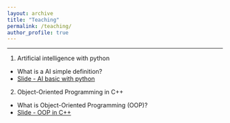 ```yaml
---
layout: archive
title: "Teaching"
permalink: /teaching/
author_profile: true
---
```


---------------------------------------------------------------

1. Artificial intelligence with python
- What is a AI simple definition?
- [Slide - AI basic with python](https://youtu.be/9t1IsxTeyHQ?list=PLQj93CJe0N73raStQrnbZ9oSLtYZv8zej)

2. Object-Oriented Programming in C++
- What is Object-Oriented Programming (OOP)?
- [Slide - OOP in C++](https://youtu.be/5bKotIbNTz0?list=PLQj93CJe0N70QAe630Lcg4GZlrDdsYxZL)

